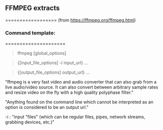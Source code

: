 ## FFMPEG extracts
==================
(from https://ffmpeg.org/ffmpeg.html)

### Command template:
=====================
> ffmpeg [global_options] 

> {[input_file_options] -i input_url} ... 

> {[output_file_options] output_url} ...


"ffmpeg is a very fast video and audio converter that can also grab from a live audio/video source. It can also convert between arbitrary sample rates and resize video on the fly with a high quality polyphase filter."

"Anything found on the command line which cannot be interpreted as an option is considered to be an output url."

-i : "input "files" (which can be regular files, pipes, network streams, grabbing devices, etc.)"


